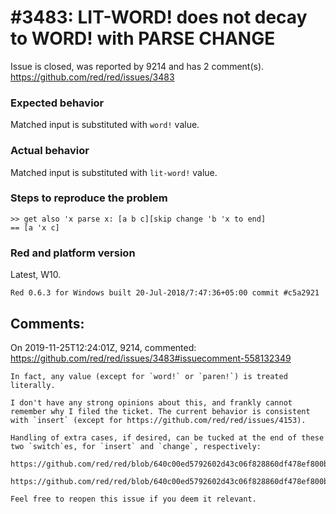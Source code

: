 
#3483: LIT-WORD! does not decay to WORD! with PARSE CHANGE
================================================================================
Issue is closed, was reported by 9214 and has 2 comment(s).
<https://github.com/red/red/issues/3483>

### Expected behavior
Matched input is substituted with `word!` value.
### Actual behavior
Matched input is substituted with `lit-word!` value.

### Steps to reproduce the problem
```red
>> get also 'x parse x: [a b c][skip change 'b 'x to end]
== [a 'x c]
```
### Red and platform version
Latest, W10.
```
Red 0.6.3 for Windows built 20-Jul-2018/7:47:36+05:00 commit #c5a2921
```


Comments:
--------------------------------------------------------------------------------

On 2019-11-25T12:24:01Z, 9214, commented:
<https://github.com/red/red/issues/3483#issuecomment-558132349>

    In fact, any value (except for `word!` or `paren!`) is treated literally.
    
    I don't have any strong opinions about this, and frankly cannot remember why I filed the ticket. The current behavior is consistent with `insert` (except for https://github.com/red/red/issues/4153).
    
    Handling of extra cases, if desired, can be tucked at the end of these two `switch`es, for `insert` and `change`, respectively:
    
    https://github.com/red/red/blob/640c00ed5792602d43c06f828860df478ef800b9/runtime/parse.reds#L1648
    
    https://github.com/red/red/blob/640c00ed5792602d43c06f828860df478ef800b9/runtime/parse.reds#L1701
    
    Feel free to reopen this issue if you deem it relevant.

